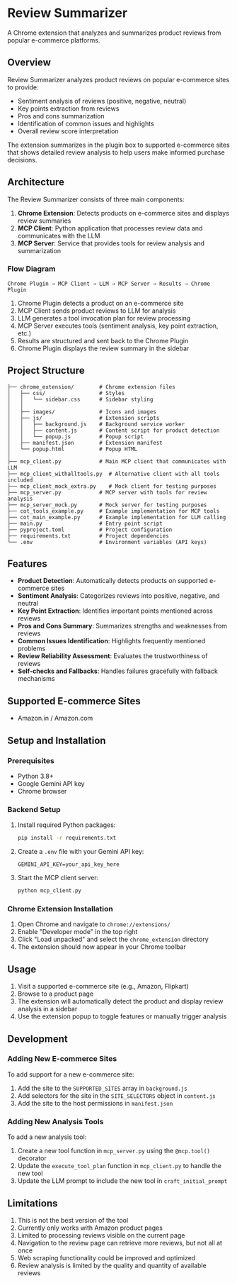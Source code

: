 # Review Summarizer

A Chrome extension that analyzes and summarizes product reviews from popular e-commerce platforms.

## Overview

Review Summarizer analyzes product reviews on popular e-commerce sites to provide:

- Sentiment analysis of reviews (positive, negative, neutral)
- Key points extraction from reviews
- Pros and cons summarization
- Identification of common issues and highlights
- Overall review score interpretation

The extension summarizes in the plugin box to supported e-commerce sites that shows detailed review analysis to help users make informed purchase decisions.

## Architecture

The Review Summarizer consists of three main components:

1. **Chrome Extension**: Detects products on e-commerce sites and displays review summaries
2. **MCP Client**: Python application that processes review data and communicates with the LLM
3. **MCP Server**: Service that provides tools for review analysis and summarization

### Flow Diagram

```
Chrome Plugin → MCP Client → LLM → MCP Server → Results → Chrome Plugin
```

1. Chrome Plugin detects a product on an e-commerce site
2. MCP Client sends product reviews to LLM for analysis
3. LLM generates a tool invocation plan for review processing
4. MCP Server executes tools (sentiment analysis, key point extraction, etc.)
5. Results are structured and sent back to the Chrome Plugin
6. Chrome Plugin displays the review summary in the sidebar

## Project Structure

```
├── chrome_extension/        # Chrome extension files
│   ├── css/                 # Styles
│   │   └── sidebar.css      # Sidebar styling
│   │
│   ├── images/              # Icons and images
│   ├── js/                  # Extension scripts
│   │   ├── background.js    # Background service worker
│   │   ├── content.js       # Content script for product detection
│   │   └── popup.js         # Popup script
│   ├── manifest.json        # Extension manifest
│   └── popup.html           # Popup HTML
│
├── mcp_client.py            # Main MCP client that communicates with LLM
├── mcp_client_withalltools.py  # Alternative client with all tools included
├── mcp_client_mock_extra.py    # Mock client for testing purposes
├── mcp_server.py            # MCP server with tools for review analysis
├── mcp_server_mock.py       # Mock server for testing purposes
├── cot_tools_example.py     # Example implementation for MCP tools
├── cot_main_example.py      # Example implementation for LLM calling
├── main.py                  # Entry point script
├── pyproject.toml           # Project configuration
├── requirements.txt         # Project dependencies
└── .env                     # Environment variables (API keys)
```

## Features

- **Product Detection**: Automatically detects products on supported e-commerce sites
- **Sentiment Analysis**: Categorizes reviews into positive, negative, and neutral
- **Key Point Extraction**: Identifies important points mentioned across reviews
- **Pros and Cons Summary**: Summarizes strengths and weaknesses from reviews
- **Common Issues Identification**: Highlights frequently mentioned problems
- **Review Reliability Assessment**: Evaluates the trustworthiness of reviews
- **Self-checks and Fallbacks**: Handles failures gracefully with fallback mechanisms

## Supported E-commerce Sites

- Amazon.in / Amazon.com

## Setup and Installation

### Prerequisites

- Python 3.8+
- Google Gemini API key
- Chrome browser

### Backend Setup

1. Install required Python packages:
   ```bash
   pip install -r requirements.txt
   ```

2. Create a `.env` file with your Gemini API key:
   ```
   GEMINI_API_KEY=your_api_key_here
   ```

3. Start the MCP client server:
   ```bash
   python mcp_client.py
   ```

### Chrome Extension Installation

1. Open Chrome and navigate to `chrome://extensions/`
2. Enable "Developer mode" in the top right
3. Click "Load unpacked" and select the `chrome_extension` directory
4. The extension should now appear in your Chrome toolbar

## Usage

1. Visit a supported e-commerce site (e.g., Amazon, Flipkart)
2. Browse to a product page
3. The extension will automatically detect the product and display review analysis in a sidebar
4. Use the extension popup to toggle features or manually trigger analysis

## Development

### Adding New E-commerce Sites

To add support for a new e-commerce site:

1. Add the site to the `SUPPORTED_SITES` array in `background.js`
2. Add selectors for the site in the `SITE_SELECTORS` object in `content.js`
3. Add the site to the host permissions in `manifest.json`

### Adding New Analysis Tools

To add a new analysis tool:

1. Create a new tool function in `mcp_server.py` using the `@mcp.tool()` decorator
2. Update the `execute_tool_plan` function in `mcp_client.py` to handle the new tool
3. Update the LLM prompt to include the new tool in `craft_initial_prompt`

## Limitations
1. This is not the best version of the tool
2. Currently only works with Amazon product pages
3. Limited to processing reviews visible on the current page
4. Navigation to the review page can retrieve more reviews, but not all at once
5. Web scraping functionality could be improved and optimized
6. Review analysis is limited by the quality and quantity of available reviews
